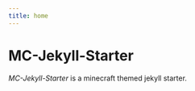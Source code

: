 ```yaml
---
title: home
---
```


# MC-Jekyll-Starter

*MC-Jekyll-Starter* is a minecraft themed jekyll starter.
